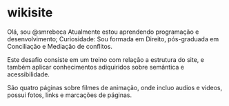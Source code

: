 # wikisite
Olá, sou @smrebeca
Atualmente estou aprendendo programação e desenvolvimento;
Curiosidade: Sou formada em Direito, pós-graduada em Conciliação e Mediação de conflitos.

Este desafio consiste em um treino com relação a estrutura do site, e também aplicar conhecimentos adiquiridos sobre semântica e acessibilidade.

São quatro páginas sobre filmes de animação, onde incluo audios e videos, possui fotos, links e marcações de páginas.

